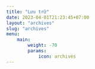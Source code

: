 ```yaml
---
title: "Lưu trữ"
date: 2023-04-01T21:23:45+07:00
layout: "archives"
slug: "archives"
menu:
    main:
        weight: -70
        params: 
            icon: archives
---
```


